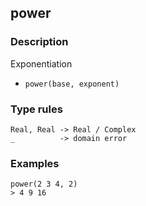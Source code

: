 ## power

### Description

Exponentiation

- `power(base, exponent)`

### Type rules

```
Real, Real -> Real / Complex
_          -> domain error
```

### Examples

```
power(2 3 4, 2)
> 4 9 16
```
